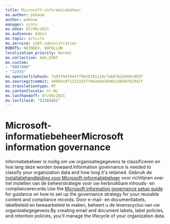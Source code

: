 ```yaml
---
title: Microsoft-informatiebeheer
ms.author: pebaum
author: pebaum
manager: scotv
ms.date: 07/08/2021
ms.audience: Admin
ms.topic: article
ms.service: o365-administration
ROBOTS: NOINDEX, NOFOLLOW
localization_priority: Normal
ms.collection: Adm_O365
ms.custom:
- "9007400"
- "12355"
ms.openlocfilehash: 7a93f94f044779b59181124c7a60762b669c859f
ms.sourcegitcommit: 49093c0f1322325f7042e0a368022d650f029427
ms.translationtype: MT
ms.contentlocale: nl-NL
ms.lasthandoff: 07/09/2021
ms.locfileid: "53381652"
---
```

# <a name="microsoft-information-governance"></a><span data-ttu-id="3f2b9-102">Microsoft-informatiebeheer</span><span class="sxs-lookup"><span data-stu-id="3f2b9-102">Microsoft information governance</span></span>

<span data-ttu-id="3f2b9-103">Informatiebeheer is nodig om uw organisatiegegevens te classificeren en hoe lang deze worden bewaard.</span><span class="sxs-lookup"><span data-stu-id="3f2b9-103">Information governance is needed to classify your organization data and how long it's retained.</span></span> <span data-ttu-id="3f2b9-104">Gebruik de [installatiehandleiding voor Microsoft-informatiebeheer](https://admin.microsoft.com/AdminPortal/Home#/modernonboarding/migsetupguide) voor richtlijnen over het instellen van de beheerstrategie voor uw herbruikbare inhouds- en compliancerecords.</span><span class="sxs-lookup"><span data-stu-id="3f2b9-104">Use the [Microsoft information governance setup guide](https://admin.microsoft.com/AdminPortal/Home#/modernonboarding/migsetupguide) for guidance on how to set up the governance strategy for your reusable content and compliance records.</span></span> <span data-ttu-id="3f2b9-105">Door e-mail- en documentlabels, labelbeleid en bewaarbeleid te maken, beheert u de levenscyclus van uw organisatiegegevens.</span><span class="sxs-lookup"><span data-stu-id="3f2b9-105">By creating email and document labels, label policies, and retention policies, you'll manage the lifecycle of your organization data.</span></span>

